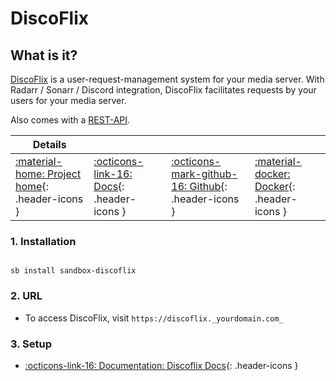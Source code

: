 # DiscoFlix

## What is it?

[DiscoFlix](https://github.com/nickheyer/discoflix) is a user-request-management system for your media server. With Radarr / Sonarr / Discord integration, DiscoFlix facilitates requests by your users for your media server.

Also comes with a [REST-API](https://tinyurl.com/discoflix).

| Details     |             |             |             |
|-------------|-------------|-------------|-------------|
| [:material-home: Project home](https://github.com/nickheyer/discoflix){: .header-icons } | [:octicons-link-16: Docs](https://github.com/nickheyer/discoflix/blob/main/README.md){: .header-icons } | [:octicons-mark-github-16: Github](https://github.com/nickheyer/discoflix){: .header-icons } | [:material-docker: Docker](https://hub.docker.com/r/nickheyer/discoflix){: .header-icons }|

### 1. Installation

``` shell

sb install sandbox-discoflix

```

### 2. URL

- To access DiscoFlix, visit `https://discoflix._yourdomain.com_`

### 3. Setup

- [:octicons-link-16: Documentation: Discoflix Docs](https://github.com/nickheyer/discoflix/blob/main/README.md#general-instructions){: .header-icons }

